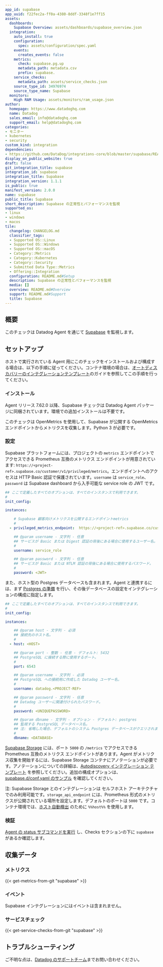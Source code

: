 ```yaml
---
app_id: supabase
app_uuid: f22fec2a-ff0a-4380-8ddf-3348f1e7ff15
assets:
  dashboards:
    Supabase Overview: assets/dashboards/supabase_overview.json
  integration:
    auto_install: true
    configuration:
      spec: assets/configuration/spec.yaml
    events:
      creates_events: false
    metrics:
      check: supabase.pg.up
      metadata_path: metadata.csv
      prefix: supabase.
    service_checks:
      metadata_path: assets/service_checks.json
    source_type_id: 34976974
    source_type_name: Supabase
  monitors:
    High RAM Usage: assets/monitors/ram_usage.json
author:
  homepage: https://www.datadoghq.com
  name: Datadog
  sales_email: info@datadoghq.com
  support_email: help@datadoghq.com
categories:
- モニター
- kubernetes
- security
custom_kind: integration
dependencies:
- https://github.com/DataDog/integrations-core/blob/master/supabase/README.md
display_on_public_website: true
draft: false
git_integration_title: supabase
integration_id: supabase
integration_title: Supabase
integration_version: 1.1.1
is_public: true
manifest_version: 2.0.0
name: supabase
public_title: Supabase
short_description: Supabase の正常性とパフォーマンスを監視
supported_os:
- linux
- windows
- macos
tile:
  changelog: CHANGELOG.md
  classifier_tags:
  - Supported OS::Linux
  - Supported OS::Windows
  - Supported OS::macOS
  - Category::Metrics
  - Category::Kubernetes
  - Category::Security
  - Submitted Data Type::Metrics
  - Offering::Integration
  configuration: README.md#Setup
  description: Supabase の正常性とパフォーマンスを監視
  media: []
  overview: README.md#Overview
  support: README.md#Support
  title: Supabase
---
```


<!--  SOURCED FROM https://github.com/DataDog/integrations-core -->


## 概要

このチェックは Datadog Agent を通じて [Supabase][1] を監視します。

## セットアップ

ホストで実行されている Agent 用にこのチェックをインストールおよび構成する場合は、以下の手順に従ってください。コンテナ環境の場合は、[オートディスカバリーのインテグレーションテンプレート][2]のガイドを参照してこの手順を行ってください。

### インストール

Agent リリース 7.62.0 以降、Supabase チェックは Datadog Agent パッケージに同梱されています。環境での追加インストールは不要です。

このチェックは OpenMetrics を使用して、Supabase が公開する OpenMetrics エンドポイントからメトリクスを収集します。Python 3 が必要です。

### 設定

Supabase プラットフォームには、プロジェクトの `metrics` エンドポイントでアクセスできる Prometheus 互換のメトリクス エンドポイントが用意されています: `https://<project-ref>.supabase.co/customer/v1/privileged/metrics`。エンドポイントへのアクセスは HTTP Basic 認証で保護されています。`username` は `service_role`、`password` は Supabase dashboard から入手可能な service role の JWT です。

```yaml
## ここで定義したすべてのオプションは、すべてのインスタンスで利用できます。
#
init_config:

instances:

    # Supabase 顧客向けメトリクスを公開するエンドポイントmetrics
    #
  - privileged_metrics_endpoint:  https://<project-ref>.supabase.co/customer/v1/privileged/metrics

    ## @param username - 文字列 - 任意
    ## サービスが Basic または Digest 認証の背後にある場合に使用するユーザー名。
    #
    username: service_role

    ## @param password - 文字列 - 任意
    ## サービスが Basic または NTLM 認証の背後にある場合に使用するパスワード。
    #
    password: <JWT>
```

また、ホスト型の Postgres データベースも含まれます。Agent と連携するには、まず [Postgres の準備][3] を行い、その後データベースの設定をインテグレーションの構成に指定します。
```yaml
## ここで定義したすべてのオプションは、すべてのインスタンスで利用できます。
#
init_config:

instances:

    ## @param host - 文字列 - 必須
    ## 接続先のホスト名。
    #
  - host: <HOST>

    ## @param port - 整数 - 任意 - デフォルト: 5432
    ## PostgreSQL に接続する際に使用するポート。
    #
    port: 6543

    ## @param username - 文字列 - 必須
    ## PostgreSQL への接続用に作成した Datadog ユーザー名。
    #
    username: datadog.<PROJECT-REF>

    ## @param password - 文字列 - 任意
    ## Datadog ユーザーに関連付けられたパスワード。
    #
    password: <UNIQUEPASSWORD>

    ## @param dbname - 文字列 - オプション - デフォルト: postgres
    ## 監視する PostgreSQL データベース名。
    ## 注: 省略した場合、デフォルトのシステム Postgres データベースがクエリされます。
    #
    dbname: <DATABASE>
```

[Supabase Storage][4] には、ポート `5000` の `/metrics` でアクセスできる Prometheus 互換のメトリクス エンドポイントがあります。Agent がメトリクス収集を開始するには、Supabase Storage コンテナにアノテーションが必要です。アノテーションについての詳細は、[Autodiscovery インテグレーション テンプレート][2] を参照してください。追加の構成オプションは、[supabase.d/conf.yaml のサンプル][5] を確認してください。

注: Supabase Storage とのインテグレーションは セルフホスト アーキテクチャでのみ利用可能です。`storage_api_endpoint` には、Prometheus 形式のメトリクスが公開されている場所を設定します。デフォルトのポートは `5000` です。コンテナ環境では、[ホスト自動検出][2] のために `%%host%%` を使用します。

### 検証

[Agent の status サブコマンドを実行][6] し、Checks セクションの下に `supabase` があるか確認します。

## 収集データ

### メトリクス
{{< get-metrics-from-git "supabase" >}}


### イベント

Supabase インテグレーションにはイベントは含まれません。

### サービスチェック
{{< get-service-checks-from-git "supabase" >}}


## トラブルシューティング

ご不明な点は、[Datadog のサポートチーム][9]までお問い合わせください。


[1]: https://supabase.com/docs
[2]: https://docs.datadoghq.com/ja/agent/kubernetes/integrations/
[3]: https://docs.datadoghq.com/ja/integrations/postgres/?tab=host#prepare-postgres
[4]: https://github.com/supabase/storage/tree/master
[5]: https://github.com/DataDog/integrations-core/blob/master/supabase/datadog_checks/supabase/data/conf.yaml.example
[6]: https://docs.datadoghq.com/ja/agent/guide/agent-commands/#agent-status-and-information
[7]: https://github.com/DataDog/integrations-core/blob/master/supabase/metadata.csv
[8]: https://github.com/DataDog/integrations-core/blob/master/supabase/assets/service_checks.json
[9]: https://docs.datadoghq.com/ja/help/